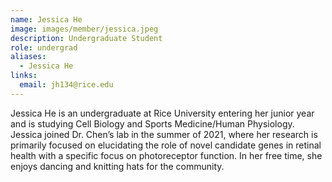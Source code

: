 ```yaml
---
name: Jessica He
image: images/member/jessica.jpeg
description: Undergraduate Student
role: undergrad
aliases:
  - Jessica He
links:
  email: jh134@rice.edu
---
```


Jessica He is an undergraduate at Rice University entering her junior year and is studying Cell Biology and Sports Medicine/Human Physiology. Jessica joined Dr. Chen’s lab in the summer of 2021, where her research is primarily focused on elucidating the role of novel candidate genes in retinal health with a specific focus on photoreceptor function. In her free time, she enjoys dancing and knitting hats for the community.

